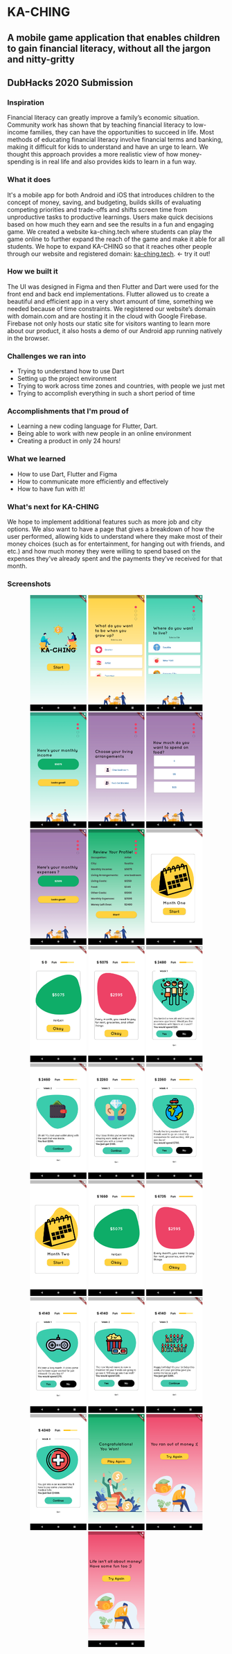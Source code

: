 # KA-CHING 
## A mobile game application that enables children to gain financial literacy, without all the jargon and nitty-gritty
## DubHacks 2020 Submission


### Inspiration
Financial literacy can greatly improve a family’s economic situation. Community work has shown that by teaching financial literacy to low-income families, they can have the opportunities to succeed in life. Most methods of educating financial literacy involve financial terms and banking, making it difficult for kids to understand and have an urge to learn. We thought this approach provides a more realistic view of how money-spending is in real life and also provides kids to learn in a fun way.

### What it does
It's a mobile app for both Android and iOS that introduces children to the concept of money, saving, and budgeting, builds skills of evaluating competing priorities and trade-offs and shifts screen time from unproductive tasks to productive learnings. Users make quick decisions based on how much they earn and see the results in a fun and engaging game. We created a website ka-ching.tech where students can play the game online to further expand the reach of the game and make it able for all students. We hope to expand KA-CHING so that it reaches other people through our website and registered domain: [ka-ching.tech](https://ka-ching.tech/). <- try it out!

### How we built it
The UI was designed in Figma and then Flutter and Dart were used for the front end and back end implementations. Flutter allowed us to create a beautiful and efficient app in a very short amount of time, something we needed because of time constraints. We registered our website’s domain with domain.com and are hosting it in the cloud with Google Firebase. Firebase not only hosts our static site for visitors wanting to learn more about our product, it also hosts a demo of our Android app running natively in the browser. 

### Challenges we ran into
* Trying to understand how to use Dart
* Setting up the project environment
* Trying to work across time zones and countries, with people we just met 
* Trying to accomplish everything in such a short period of time

### Accomplishments that I'm proud of
* Learning a new coding language for Flutter, Dart. 
* Being able to work with new people in an online environment 
* Creating a product in only 24 hours!

### What we learned
* How to use Dart, Flutter and Figma
* How to communicate more efficiently and effectively
* How to have fun with it!

### What's next for KA-CHING
We hope to implement additional features such as more job and city options.
We also want to have a page that gives a breakdown of how the user performed, allowing kids to understand where they make most of their money choices (such as for entertainment, for hanging out with friends, and etc.) and how much money they were willing to spend based on the expenses they’ve already spent and the payments they’ve received for that month.

### Screenshots
<p align="center">
  <img src="images/Screenshot_1603032639.png" width="130"/>
  <img src="images/Screenshot_1603032667.png" width="130"/>
  <img src="images/Screenshot_1603032691.png" width="130"/>
  <img src="images/Screenshot_1603032726.png" width="130"/>
  <img src="images/Screenshot_1603032732.png" width="130"/>
  <img src="images/Screenshot_1603032737.png" width="130"/>
  <img src="images/Screenshot_1603032741.png" width="130"/>
  <img src="images/Screenshot_1603032747.png" width="130"/>
  <img src="images/Screenshot_1603032753.png" width="130"/>
  <img src="images/Screenshot_1603032757.png" width="130"/>
  <img src="images/Screenshot_1603032761.png" width="130"/>
  <img src="images/Screenshot_1603032766.png" width="130"/>
  <img src="images/Screenshot_1603032771.png" width="130"/>
  <img src="images/Screenshot_1603032833.png" width="130"/>
  <img src="images/Screenshot_1603032863.png" width="130"/>
  <img src="images/Screenshot_1603032870.png" width="130"/>
  <img src="images/Screenshot_1603032877.png" width="130"/>
  <img src="images/Screenshot_1603032880.png" width="130"/>
  <img src="images/Screenshot_1603032884.png" width="130"/>
  <img src="images/Screenshot_1603032888.png" width="130"/>
  <img src="images/Screenshot_1603032894.png" width="130"/>
  <img src="images/Screenshot_1603032898.png" width="130"/>
  <img src="images/Screenshot_1603032904.png" width="130"/>
  <img src="images/Screenshot_1603032958.png" width="130"/>
  <img src="images/Screenshot_1603032988.png" width="130"/>
  
  
  
  </p>
